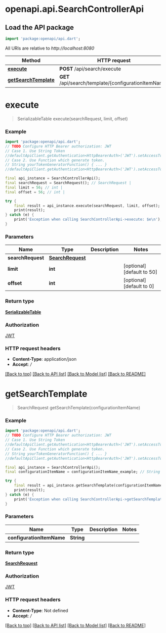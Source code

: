 # openapi.api.SearchControllerApi

## Load the API package
```dart
import 'package:openapi/api.dart';
```

All URIs are relative to *http://localhost:8080*

Method | HTTP request | Description
------------- | ------------- | -------------
[**execute**](SearchControllerApi.md#execute) | **POST** /api/search/execute | 
[**getSearchTemplate**](SearchControllerApi.md#getsearchtemplate) | **GET** /api/search/template/{configurationItemName} | 


# **execute**
> SerializableTable execute(searchRequest, limit, offset)



### Example
```dart
import 'package:openapi/api.dart';
// TODO Configure HTTP Bearer authorization: JWT
// Case 1. Use String Token
//defaultApiClient.getAuthentication<HttpBearerAuth>('JWT').setAccessToken('YOUR_ACCESS_TOKEN');
// Case 2. Use Function which generate token.
// String yourTokenGeneratorFunction() { ... }
//defaultApiClient.getAuthentication<HttpBearerAuth>('JWT').setAccessToken(yourTokenGeneratorFunction);

final api_instance = SearchControllerApi();
final searchRequest = SearchRequest(); // SearchRequest | 
final limit = 56; // int | 
final offset = 56; // int | 

try {
    final result = api_instance.execute(searchRequest, limit, offset);
    print(result);
} catch (e) {
    print('Exception when calling SearchControllerApi->execute: $e\n');
}
```

### Parameters

Name | Type | Description  | Notes
------------- | ------------- | ------------- | -------------
 **searchRequest** | [**SearchRequest**](SearchRequest.md)|  | 
 **limit** | **int**|  | [optional] [default to 50]
 **offset** | **int**|  | [optional] [default to 0]

### Return type

[**SerializableTable**](SerializableTable.md)

### Authorization

[JWT](../README.md#JWT)

### HTTP request headers

 - **Content-Type**: application/json
 - **Accept**: */*

[[Back to top]](#) [[Back to API list]](../README.md#documentation-for-api-endpoints) [[Back to Model list]](../README.md#documentation-for-models) [[Back to README]](../README.md)

# **getSearchTemplate**
> SearchRequest getSearchTemplate(configurationItemName)



### Example
```dart
import 'package:openapi/api.dart';
// TODO Configure HTTP Bearer authorization: JWT
// Case 1. Use String Token
//defaultApiClient.getAuthentication<HttpBearerAuth>('JWT').setAccessToken('YOUR_ACCESS_TOKEN');
// Case 2. Use Function which generate token.
// String yourTokenGeneratorFunction() { ... }
//defaultApiClient.getAuthentication<HttpBearerAuth>('JWT').setAccessToken(yourTokenGeneratorFunction);

final api_instance = SearchControllerApi();
final configurationItemName = configurationItemName_example; // String | 

try {
    final result = api_instance.getSearchTemplate(configurationItemName);
    print(result);
} catch (e) {
    print('Exception when calling SearchControllerApi->getSearchTemplate: $e\n');
}
```

### Parameters

Name | Type | Description  | Notes
------------- | ------------- | ------------- | -------------
 **configurationItemName** | **String**|  | 

### Return type

[**SearchRequest**](SearchRequest.md)

### Authorization

[JWT](../README.md#JWT)

### HTTP request headers

 - **Content-Type**: Not defined
 - **Accept**: */*

[[Back to top]](#) [[Back to API list]](../README.md#documentation-for-api-endpoints) [[Back to Model list]](../README.md#documentation-for-models) [[Back to README]](../README.md)

